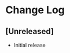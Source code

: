 # Change Log

<!-- Check [Keep a Changelog](http://keepachangelog.com/) for recommendations on how to structure this file. -->

## [Unreleased]

- Initial release